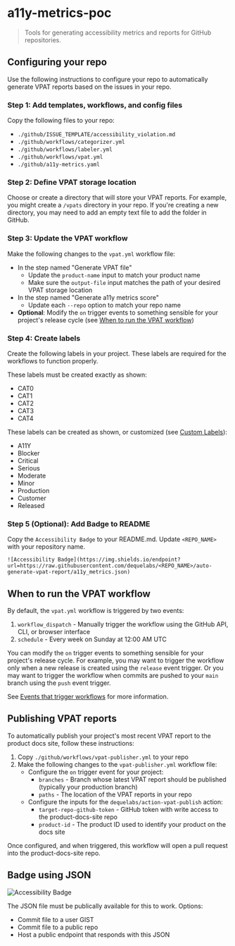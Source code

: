# a11y-metrics-poc

> Tools for generating accessibility metrics and reports for GitHub repositories.

## Configuring your repo

Use the following instructions to configure your repo to automatically generate VPAT reports based on the issues in your repo.

### Step 1: Add templates, workflows, and config files

Copy the following files to your repo:

* `./github/ISSUE_TEMPLATE/accessibility_violation.md`
* `./github/workflows/categorizer.yml`
* `./github/workflows/labeler.yml`
* `./github/workflows/vpat.yml`
* `./github/a11y-metrics.yaml`

### Step 2: Define VPAT storage location

Choose or create a directory that will store your VPAT reports. For example, you might create a `/vpats` directory in your repo. If you're creating a new directory, you may need to add an empty text file to add the folder in GitHub.

### Step 3: Update the VPAT workflow

Make the following changes to the `vpat.yml` workflow file:

* In the step named "Generate VPAT file"
    * Update the `product-name` input to match your product name
    * Make sure the `output-file` input matches the path of your desired VPAT storage location
* In the step named "Generate a11y metrics score"
    * Update each `--repo` option to match your repo name
* **Optional**: Modify the `on` trigger events to something sensible for your project's release cycle (see [When to run the VPAT workflow](#when-to-run-the-vpat-workflow))

### Step 4: Create labels

Create the following labels in your project. These labels are required for the workflows to function properly.

These labels must be created exactly as shown:

* CAT0
* CAT1
* CAT2
* CAT3
* CAT4

These labels can be created as shown, or customized (see [Custom Labels](./docs/custom-labels.md)):

* A11Y
* Blocker
* Critical
* Serious
* Moderate
* Minor
* Production
* Customer
* Released

### Step 5 (Optional): Add Badge to README

Copy the `Accessibility Badge` to your README.md. Update `<REPO_NAME>` with your repository name.

```
![Accessibility Badge](https://img.shields.io/endpoint?url=https://raw.githubusercontent.com/dequelabs/<REPO_NAME>/auto-generate-vpat-report/a11y_metrics.json)
```

## When to run the VPAT workflow

By default, the `vpat.yml` workflow is triggered by two events:

1. `workflow_dispatch` - Manually trigger the workflow using the GitHub API, CLI, or browser interface
2. `schedule` - Every week on Sunday at 12:00 AM UTC

You can modify the `on` trigger events to something sensible for your project's release cycle. For example, you may want to trigger the workflow only when a new release is created using the `release` event trigger. Or you may want to trigger the workflow when commits are pushed to your `main` branch using the `push` event trigger.

See [Events that trigger workflows](https://docs.github.com/en/actions/reference/events-that-trigger-workflows) for more information.

## Publishing VPAT reports

To automatically publish your project's most recent VPAT report to the product docs site, follow these instructions:

1. Copy `./github/workflows/vpat-publisher.yml` to your repo
2. Make the following changes to the `vpat-publisher.yml` workflow file:
    * Configure the `on` trigger event for your project:
        * `branches` - Branch whose latest VPAT report should be published (typically your production branch)
        * `paths` - The location of the VPAT reports in your repo
    * Configure the inputs for the `dequelabs/action-vpat-publish` action:
        * `target-repo-github-token` - GitHub token with write access to the product-docs-site repo
        * `product-id` - The product ID used to identify your product on the docs site

Once configured, and when triggered, this workflow will open a pull request into the product-docs-site repo.

## Badge using JSON

![Accessibility Badge](https://img.shields.io/endpoint?url=https://raw.githubusercontent.com/dequelabs/a11y-metrics-poc/auto-generate-vpat-report/a11y_metrics.json)

The JSON file must be publically available for this to work. Options: 
* Commit file to a user GIST
* Commit file to a public repo
* Host a public endpoint that responds with this JSON
